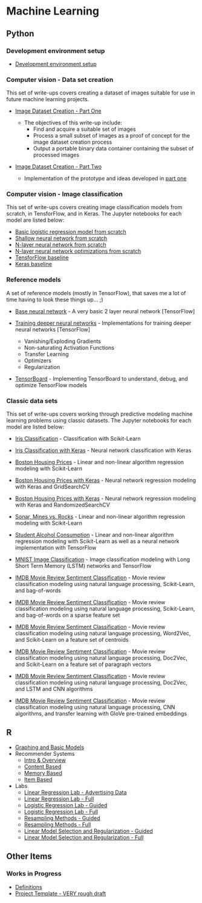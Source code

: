 # Machine Learning

## Python

### Development environment setup

* [Development environment setup](./Python/01-ComputerVision-Environment-Setup)


### Computer vision - Data set creation

This set of write-ups covers creating a dataset of images suitable for use in future machine learning projects.

* [Image Dataset Creation - Part One](https://nbviewer.jupyter.org/github/nrasch/Portfolio/blob/master/Machine-Learning/Python/02-ComputerVision-Dataset-Creation/ImageDatasetCreation-PartOne.ipynb)
  
  * The objectives of this write-up include:
    * Find and acquire a suitable set of images
    * Process a small subset of images as a proof of concept for the image dataset creation process
    * Output a portable binary data container containing the subset of processed images

* [Image Dataset Creation - Part Two](https://nbviewer.jupyter.org/github/nrasch/Portfolio/blob/master/Machine-Learning/Python/02-ComputerVision-Dataset-Creation/ImageDatasetCreation-PartTwo.ipynb)

	* Implementation of the prototype and ideas developed in [part one](https://nbviewer.jupyter.org/github/nrasch/Portfolio/blob/master/Machine-Learning/Python/02-ComputerVision-Dataset-Creation/ImageDatasetCreation-PartOne.ipynb)

### Computer vision - Image classification

This set of write-ups covers creating image classification models from scratch, in TensforFlow, and in Keras.  The Jupyter notebooks for each model are listed below:

* [Basic logistic regression model from scratch](https://nbviewer.jupyter.org/github/nrasch/Portfolio/blob/master/Machine-Learning/Python/03-ComputerVision-Classification/Classification-01.ipynb)
* [Shallow neural network from scratch](https://nbviewer.jupyter.org/github/nrasch/Portfolio/blob/master/Machine-Learning/Python/03-ComputerVision-Classification/Classification-02.ipynb)
* [N-layer neural network from scratch](https://nbviewer.jupyter.org/github/nrasch/Portfolio/blob/master/Machine-Learning/Python/03-ComputerVision-Classification/Classification-03.ipynb)
* [N-layer neural network optimizations from scratch](https://nbviewer.jupyter.org/github/nrasch/Portfolio/blob/master/Machine-Learning/Python/03-ComputerVision-Classification/Classification-04.ipynb)
* [TensforFlow baseline](https://nbviewer.jupyter.org/github/nrasch/Portfolio/blob/master/Machine-Learning/Python/03-ComputerVision-Classification/Classification-05.ipynb)
* [Keras baseline](https://nbviewer.jupyter.org/github/nrasch/Portfolio/blob/master/Machine-Learning/Python/03-ComputerVision-Classification/Classification-06.ipynb)


### Reference models

A set of reference models (mostly in TensorFlow), that saves me a lot of time having to look these things up...  ;)

* [Base neural network](https://nbviewer.jupyter.org/github/nrasch/Portfolio/blob/master/Machine-Learning/Python/05-Reference-Models/DNN-TensorFlow-Base.ipynb) - A very basic 2 layer neural network [TensorFlow] 

* [Training deeper neural networks](https://nbviewer.jupyter.org/github/nrasch/Portfolio/blob/master/Machine-Learning/Python/05-Reference-Models/DNN-TensorFlow-Training.ipynb) - Implementations for training deeper neural networks [TensorFlow]
  - Vanishing/Exploding Gradients
  - Non-saturating Activation Functions
  - Transfer Learning
  - Optimizers
  - Regularization
  
* [TensorBoard](https://nbviewer.jupyter.org/github/nrasch/Portfolio/blob/master/Machine-Learning/Python/05-Reference-Models/DNN-TensorBoard.ipynb) - Implementing TensorBoard to understand, debug, and optimize TensorFlow models


### Classic data sets

This set of write-ups covers working through predictive modeling machine learning problems using classic datasets.  The Jupyter notebooks for each model are listed below:

* [Iris Classification](https://nbviewer.jupyter.org/github/nrasch/Portfolio/blob/master/Machine-Learning/Python/04-Classic-Datasets/Model-01.ipynb) - Classification with Scikit-Learn

* [Iris Classification with Keras](https://nbviewer.jupyter.org/github/nrasch/Portfolio/blob/master/Machine-Learning/Python/04-Classic-Datasets/Model-01.Keras.1.ipynb) - Neural network classification with Keras

* [Boston Housing Prices](https://nbviewer.jupyter.org/github/nrasch/Portfolio/blob/master/Machine-Learning/Python/04-Classic-Datasets/Model-02.ipynb) - Linear and non-linear algorithm regression modeling with Scikit-Learn

* [Boston Housing Prices with Keras](https://nbviewer.jupyter.org/github/nrasch/Portfolio/blob/master/Machine-Learning/Python/04-Classic-Datasets/Model-02.Keras.1.ipynb) - Neural network regression modeling with Keras and GridSearchCV

* [Boston Housing Prices with Keras](https://nbviewer.jupyter.org/github/nrasch/Portfolio/blob/master/Machine-Learning/Python/04-Classic-Datasets/Model-02.Keras.2.ipynb) - Neural network regression modeling with Keras and RandomizedSearchCV

* [Sonar, Mines vs. Rocks](https://nbviewer.jupyter.org/github/nrasch/Portfolio/blob/master/Machine-Learning/Python/04-Classic-Datasets/Model-03.ipynb) - Linear and non-linear algorithm regression modeling with Scikit-Learn

* [Student Alcohol Consumption](https://nbviewer.jupyter.org/github/nrasch/Portfolio/blob/master/Machine-Learning/Python/04-Classic-Datasets/Model-04.ipynb) - Linear and non-linear algorithm regression modeling with Scikit-Learn as well as a neural network implementation with TensorFlow

* [MNIST Image Classification](https://nbviewer.jupyter.org/github/nrasch/Portfolio/blob/master/Machine-Learning/Python/04-Classic-Datasets/Model-05.ipynb) - Image classification modeling with Long Short Term Memory (LSTM) networks and TensorFlow

* [IMDB Movie Review Sentiment Classification](https://nbviewer.jupyter.org/github/nrasch/Portfolio/blob/master/Machine-Learning/Python/04-Classic-Datasets/Model-06.ipynb) - Movie review classification modeling using natural language processing, Scikit-Learn, and bag-of-words

* [IMDB Movie Review Sentiment Classification](https://nbviewer.jupyter.org/github/nrasch/Portfolio/blob/master/Machine-Learning/Python/04-Classic-Datasets/Model-06.p2.ipynb) - Movie review classification modeling using natural language processing, Scikit-Learn, and bag-of-words on a sparse feature set

* [IMDB Movie Review Sentiment Classification](https://nbviewer.jupyter.org/github/nrasch/Portfolio/blob/master/Machine-Learning/Python/04-Classic-Datasets/Model-06.p3.ipynb) - Movie review classification modeling using natural language processing, Word2Vec, and Scikit-Learn on a feature set of centroids

* [IMDB Movie Review Sentiment Classification](https://nbviewer.jupyter.org/github/nrasch/Portfolio/blob/master/Machine-Learning/Python/04-Classic-Datasets/Model-06.p4.ipynb) - Movie review classification modeling using natural language processing, Doc2Vec, and Scikit-Learn on a feature set of paragraph vectors

* [IMDB Movie Review Sentiment Classification](https://nbviewer.jupyter.org/github/nrasch/Portfolio/blob/master/Machine-Learning/Python/04-Classic-Datasets/Model-06.p5.ipynb) - Movie review classification modeling using natural language processing, Doc2Vec, and LSTM and CNN algorithms

* [IMDB Movie Review Sentiment Classification](https://nbviewer.jupyter.org/github/nrasch/Portfolio/blob/master/Machine-Learning/Python/04-Classic-Datasets/NLP-CNN-1.ipynb) - Movie review classification modeling using natural language processing, CNN algorithms, and transfer learning with GloVe pre-trained embeddings

## R

* [Graphing and Basic Models](./R)
* Recommender Systems
    * [Intro & Overview](./R/RS0-Recommender-Systems-Intro-Jan-2018)
    * [Content Based](./R/RS1-Content-Based-Recommendations-Dec-2017)
    * [Memory Based](./R/RS2-Memory-Based-Recommendations-Jan-2018)
    * [Item Based](./R/RS3-Item-Based-Recommendations-Jan-2018)
* Labs
    * [Linear Regression Lab - Advertising Data](http://htmlpreview.github.com/?https://github.com/nrasch/Portfolio/blob/master/Machine-Learning/R/Labs/Linear_Regression_Lab_-_Advertising_Data.html)
    * [Linear Regression Lab - Full](http://htmlpreview.github.io/?https://github.com/nrasch/Portfolio/blob/master/Machine-Learning/R/Labs/Linear_Regression_Lab_-_Full.html)
    * [Logistic Regression Lab - Guided](http://htmlpreview.github.io/?https://github.com/nrasch/Portfolio/blob/master/Machine-Learning/R/Labs/Logistic_Regression_Lab_-_Guided.html)
    * [Logistic Regression Lab - Full](http://htmlpreview.github.io/?https://github.com/nrasch/Portfolio/blob/master/Machine-Learning/R/Labs/Logistic_Regression_Lab_-_Full.html)
    * [Resampling Methods - Guided](http://htmlpreview.github.io/?https://github.com/nrasch/Portfolio/blob/master/Machine-Learning/R/Labs/Resampling_Methods_Lab_-_Guided.html)
    * [Resampling Methods - Full](http://htmlpreview.github.io/?https://github.com/nrasch/Portfolio/blob/master/Machine-Learning/R/Labs/Resampling_Methods_Lab_-_Full.html)
    * [Linear Model Selection and Regularization - Guided](http://htmlpreview.github.io/?https://github.com/nrasch/Portfolio/blob/master/Machine-Learning/R/Labs/Linear_Model_Selection_and_Regularization_-_Guided.html)
    * [Linear Model Selection and Regularization - Full](http://htmlpreview.github.io/?https://github.com/nrasch/Portfolio/blob/master/Machine-Learning/R/Labs/Linear_Model_Selection_and_Regularization_-_Full.html)

## Other Items

### Works in Progress

* [Definitions](./General/Definitions/README.md)
* [Project Template - VERY rough draft](./General/Project-Template/README.md)
